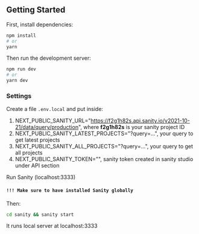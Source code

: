 ## Getting Started

First, install dependencies:
```bash
npm install
# or
yarn
```
Then run the development server:
```bash
npm run dev
# or
yarn dev
```

### Settings

Create a file `.env.local` and put inside:
1. NEXT_PUBLIC_SANITY_URL="https://f2g1h82s.api.sanity.io/v2021-10-21/data/query/production", where **f2g1h82s** is your sanity project ID
2. NEXT_PUBLIC_SANITY_LATEST_PROJECTS="?query=...", your query to get latest projects
3. NEXT_PUBLIC_SANITY_ALL_PROJECTS="?query=...", your query to get all projects
4. NEXT_PUBLIC_SANITY_TOKEN="", sanity token created in sanity studio under API section

Run Sanity (localhost:3333)


#### **`!!! Make sure to have installed Sanity globally`**
Then:
```bash
cd sanity && sanity start
```
It runs local server at localhost:3333